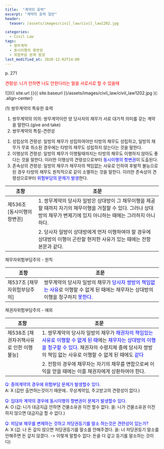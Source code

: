 ```yaml
---
title:  "계약의 효력"
excerpt: "계약의 효력 일반"
header:
  teaser: /assets/images/civil_law/civil_law1202.jpg

categories:
  - Civil Law
tags:
  - 쌍무계약
  - 동시이행의 항변권
  - 위험부담 문제 발생
last_modified_at: 2020-12-02T14:00
---
```

p. 271  


<span style="color:red"> 견령성: 니가 안하면 나도 안한다라는 말을 서로서로 할 수 있을때 </span>   


![]({{ site.url }}{{ site.baseurl }}/assets/images/civil_law/civil_law1202.jpg   ){: .align-center} 

(1) 쌍무계약의 특유한 효력  
1) 쌍무계약의 의의: 쌍무계약이란 양 당사자의 채무가 서로 대가적 의미를 갖는 계약을 말한다.(give and take)  
2) 쌍무계약의 특질-견련성 
1. 성립상의 견령성: 일방의 채무가 성립하여야만 타방의 채무도 성립하고, 일방의 채무가 무효 취소된 경우에는 타방의 채무도 성립하지 않는다는 것을 말한다.  
2. 이행상의 견령성: 일방의 채무가 이행될때까지는 타방의 채무도 이행하지 않아도 좋다는 것을 말한다. 이러한 이행상의 견령성으로부터 <span style="color:blue">동시이행의 항변권</span>이 도출된다.  
3. 존속상의 견령성: 일방의 채무가 채무자의 책임없는 사유로 인하여 후발적 불능으로 된 경우 타방의 채무도 원칙적으로 같이 소멸하는 것을 말한다. 이러한 존속상의 견령성으로부터 <span style="color:blue">위험부담의 문제가 발생</span>한다.  

|	<center>조항</center>			|		<center>조문</center>		|
| :-------------------------------------------	| :-------------------------------------------	|
| 제536조 [동시이행의 항변권]			 	| 1. 쌍무계약의 당사자 일방은 상대방이 그 채무이행을 제공할 때까지 자기의 채무이행을 거절할 수 있다. 그러나 상대방의 채무가 변제기에 있지 아니하는 때에는 그러하지 아니하다.	|
| 					 	| 2. 당사자 일방이 상대방에게 먼저 이행하여야 할 경우에 상대방의 이행이 곤란할 현저한 사유가 있는 때에는 전항 본문과 같다.	|

채무자위험부담주의 - 원칙   

|	<center>조항</center>			|		<center>조문</center>		|
| :-------------------------------------------	| :-------------------------------------------	|
| 제537조 [채무자위험부담주의]		 		| 쌍무계약의 당사자 일방의 채무가 <span style="color:blue">당사자 쌍방의 책임없는 사유</span>로 이행할 수 없게 된 때에는 채무자는 상대방의 이행을 청구하지 <span style="color:blue">못한다.</span>	|

채권자위험부담주의 - 예외   

|	<center>조항</center>			|		<center>조문</center>		|
| :-------------------------------------------	| :-------------------------------------------	|
| 제538조 [채권자귀책사유로 인한 이행불능]		 	| 1. 쌍무계약의 당사자 일방의 채무가 <span style="color:blue">채권자의 책임있는 사유로 이행할 수 없게 된 때</span>에는 <span style="color:blue">채무자는 상대방의 이행을 청구할 수 있다.</span> 채권자의 수령지체 중에 당사자 쌍방의 책임 없는 사유로 이행할 수 없게 된 때에도 <span style="color:blue">같다</span>	|
|					 	| 2. 전항의 경우에 채무자는 자기의 채무를 면함으로써 이익을 얻을 때에는 이를 채권자에게 상환하여야 한다.	|


<span style="color:blue"> Q: 증여계약의 경우에 위험부담 문제가 발생할수 있다. </span>   
A: X (갑만 출연하는것이기 때문에.. 무상계약임, 주고받고의 견령성이 없다.)  

<span style="color:blue"> Q: 임대차 계약의 경우에 동시이행의 항변권이 문제가 발생할수 있다. </span>   
A: O (갑: 니가 대금지급 안하면 건물소유권 이전 할수 없다. 을: 니가 건물소유권 이전하지 않으면 대금지급 할 수 없다.)  

<span style="color:blue"> Q: 피담보 채무를 변제하는 것하고 저당권등기를 말소 하는것은 견련성이 있는가? </span>   
A: X (갑: 너 돈 갚지 않으면 저당권등기를 말소를 안해주겠다. 을: 너 저당권등기 말소를 안해주면 돈 갚지 않겠다. -> 이렇게 말할수 없다: 돈을 다 갚고 등기를 말소하는 것이다)  


